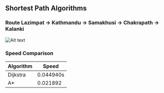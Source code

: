 ## Shortest Path Algorithms
### Route Lazimpat -> Kathmandu -> Samakhusi -> Chakrapath -> Kalanki
![Alt text](shortest_path.png)
### Speed Comparison
|Algorithm|Speed|
|---|---|
|Dijkstra|0.044940s|
|A*|0.021892|

